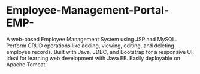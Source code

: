# Employee-Management-Portal-EMP-
A web-based Employee Management System using JSP and MySQL. Perform CRUD operations like adding, viewing, editing, and deleting employee records. Built with Java, JDBC, and Bootstrap for a responsive UI. Ideal for learning web development with Java EE. Easily deployable on Apache Tomcat.
